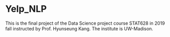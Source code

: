 # Yelp_NLP
This is the final project of the Data Science project course STAT628 in 2019 fall instructed by Prof. Hyunseung Kang. The institute is UW-Madison.
